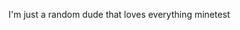 I'm just a random dude that loves everything minetest

<!---
minetest-lover/minetest-lover is a ✨ special ✨ repository because its `README.md` (this file) appears on your GitHub profile.
You can click the Preview link to take a look at your changes.
--->
